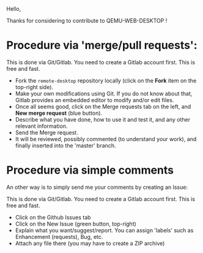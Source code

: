 Hello,

Thanks for considering to contribute to QEMU-WEB-DESKTOP !

# Procedure via 'merge/pull requests':

This is done via Git/Gitlab. You need to create a Gitlab account first. This is free and fast.

- Fork the `remote-desktop` repository locally (click on the **Fork** item on the top-right side).
- Make your own modifications using Git. If you do not know about that, Gitlab provides an embedded editor to modify and/or edit files.
- Once all seems good, click on the Merge requests tab on the left, and **New merge request** (blue button).
- Describe what you have done, how to use it and test it, and any other relevant information.
- Send the Merge request.
- It will be reviewed, possibly commented (to understand your work), and finally inserted into the 'master' branch.

# Procedure via simple comments

An other way is to simply send me your comments by creating an Issue:

This is done via Git/Gitlab. You need to create a Gitlab account first. This is free and fast.

- Click on the Github Issues tab
- Click on the New Issue (green button, top-right)
- Explain what you want/suggest/report. You can assign 'labels' such as Enhancement (requests), Bug, etc.
- Attach any file there (you may have to create a ZIP archive)
